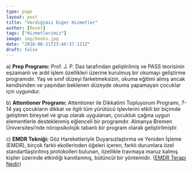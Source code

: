 ```yaml
---
type: page
layout: post
title: "Verdiğimiz Diğer Hizmetler"
author: [Rozet]
tags: ["Hizmetlerimiz"]
image: img/books.jpg
date: "2018-06-11T23:46:37.121Z"
draft: false
---
```


a) **Prep Programı:** Prof. J. P. Das tarafından geliştirilmiş ve PASS teorisinin eşzamanlı ve ardıl işlem özellikleri üzerine kurulmuş bir okumayı geliştirme programıdır. Yaş ve sınıf düzeyi farketmeksizin, okuma eğitimi almış ancak kendisinden ve yaşından beklenen düzeyde okuma yapamayan çocuklar için uygundur.

b) **Attentioner Programı:** Attentioner ile Dikkatimi Topluyorum Programı, 7-14 yaş çocukların dikkat ve ilgili tüm yürütücü işlevlerini etkili bir biçimde geliştiren bireysel ve grup olarak uygulanan, çocukluk çağına uygun elementlerle desteklenmiş eğlenceli bir programdır. Almanya Bremen Üniversitesi’nde nöropsikolojik tabanlı bir program olarak geliştirilmiştir.

c) **EMDR Tekniği:** Göz Hareketleriyle Duyarsızlaştırma ve Yeniden İşleme (EMDR), birçok farklı ekollerinden öğeleri içeren, farklı durumlara özel standartlaştırılmış protokolleri bulunan, özellikle travmaya maruz kalmış kişiler üzerinde etkinliği kanıtlanmış, bütüncül bir yöntemidir.
([EMDR Terapi Nedir](/makaleler/EMDR-terapisi-nedir/))
